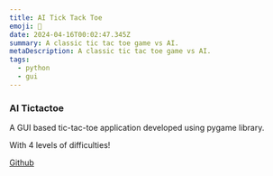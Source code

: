 ```yaml
---
title: AI Tick Tack Toe
emoji: 🎲
date: 2024-04-16T00:02:47.345Z
summary: A classic tic tac toe game vs AI.
metaDescription: A classic tic tac toe game vs AI.
tags:
  - python
  - gui
---
```

### AI Tictactoe

A﻿ GUI based tic-tac-toe application developed using pygame library. 

With 4 levels of difficulties!

[G﻿ithub](https://github.com/SharathRajMohan/tictactoeAI)